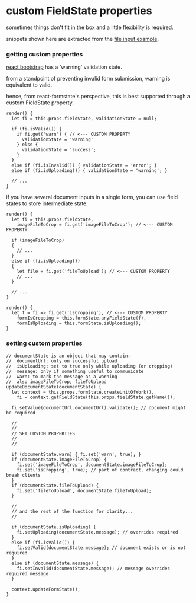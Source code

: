 # custom FieldState properties

sometimes things don't fit in the box and a little flexibility is required.

snippets shown here are extracted from the [file input example](/docs/fileInputExample.md).

### getting custom properties

[react bootstrap](https://react-bootstrap.github.io/) has a 'warning' validation state.

from a standpoint of preventing invalid form submission, warning is equivalent to valid.

hence, from react-formstate's perspective, this is best supported through a custom FieldState property.

```es6
render() {
  let fi = this.props.fieldState, validationState = null;

  if (fi.isValid()) {
    if fi.get('warn') { // <--- CUSTOM PROPERTY
      validationState = 'warning'
    } else {
      validationState = 'success';
    }
  }
  else if (fi.isInvalid()) { validationState = 'error'; }
  else if (fi.isUploading()) { validationState = 'warning'; }

  // ...
}
```

if you have several document inputs in a single form, you can use field states to store intermediate state.

```es6
render() {
  let fi = this.props.fieldState,
    imageFileToCrop = fi.get('imageFileToCrop'); // <--- CUSTOM PROPERTY

  if (imageFileToCrop)
  {
    // ...
  }
  else if (fi.isUploading())
  {
    let file = fi.get('fileToUpload'); // <--- CUSTOM PROPERTY
    // ...
  }

  // ...
}
```

```es6
render() {
  let f = fi => fi.get('isCropping'), // <--- CUSTOM PROPERTY
    formIsCropping = this.formState.anyFieldState(f),
    formIsUploading = this.formState.isUploading();
}
```

### setting custom properties

```es6
// documentState is an object that may contain:
//  documentUrl: only on successful upload
//  isUploading: set to true only while uploading (or cropping)
//  message: only if something useful to communicate
//  warn: to mark the message as a warning
//  also imageFileToCrop, fileToUpload
updateDocumentState(documentState) {
  let context = this.props.formState.createUnitOfWork(),
    fi = context.getFieldState(this.props.fieldState.getName());

  fi.setValue(documentUrl.documentUrl).validate(); // document might be required

  //
  //
  // SET CUSTOM PROPERTIES
  //
  //

  if (documentState.warn) { fi.set('warn', true); }
  if (documentState.imageFileToCrop) {
    fi.set('imageFileToCrop', documentState.imageFileToCrop);
    fi.set('isCropping', true); // part of contract, changing could break clients
  }
  if (documentState.fileToUpload) {
    fi.set('fileToUpload', documentState.fileToUpload);
  }

  //
  // and the rest of the function for clarity...
  //

  if (documentState.isUploading) {
    fi.setUploading(documentState.message); // overrides required
  }
  else if (fi.isValid()) {
    fi.setValid(documentState.message); // document exists or is not required
  }
  else if (documentState.message) {
    fi.setInvalid(documentState.message); // message overrides required message
  }

  context.updateFormState();
}
```
